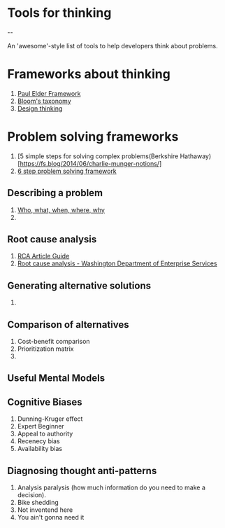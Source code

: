 # Tools for thinking

--

An 'awesome'-style list of tools to help developers think about problems. 

# Frameworks about thinking

1. [Paul Elder Framework](https://louisville.edu/ideastoaction/about/criticalthinking/framework)
2. [Bloom's taxonomy](https://cft.vanderbilt.edu/guides-sub-pages/blooms-taxonomy/)
4. [Design thinking](https://www.interaction-design.org/literature/article/what-is-design-thinking-and-why-is-it-so-popular)

# Problem solving frameworks

1. [5 simple steps for solving complex problems(Berkshire Hathaway)[https://fs.blog/2014/06/charlie-munger-notions/]
2. [6 step problem solving framework](http://www.free-management-ebooks.com/news/six-step-problem-solving-model/)


## Describing a problem
1. [Who, what, when, where, why](https://blog.softexpert.com/en/how-to-describe-problem/)
2. 

## Root cause analysis
1. [RCA Article Guide](http://www.bill-wilson.net/root-cause-analysis/rca-article-guide)
2. [Root cause analysis - Washington Department of Enterprise Services](https://des.wa.gov/services/risk-management/about-risk-management/enterprise-risk-management/root-cause-analysis)

## Generating alternative solutions
1. 

## Comparison of alternatives
1. Cost-benefit comparison
2. Prioritization matrix
3. 

## Useful Mental Models

## Cognitive Biases

1. Dunning-Kruger effect
2. Expert Beginner
3. Appeal to authority
4. Recenecy bias
5. Availability bias


## Diagnosing thought anti-patterns

1. Analysis paralysis (how much information do you need to make a decision). 
2. Bike shedding
3. Not inventend here
4. You ain't gonna need it
